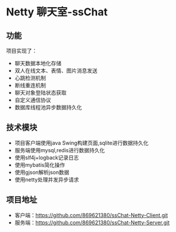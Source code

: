# Netty 聊天室-ssChat

## 功能

项目实现了：

- 聊天数据本地化存储
- 双人在线文本、表情、图片消息发送
- 心跳检测机制
- 断线重连机制
- 聊天对象登陆状态获取
- 自定义通信协议
- 数据库线程池异步数据持久化
  
## 技术模块

- 项目客户端使用java Swing构建页面,sqlite进行数据持久化
- 服务端使用mysql,redis进行数据持久化
- 使用slf4j+logback记录日志
- 使用mybatis简化操作
- 使用gjson解析json数据
- 使用netty处理并发异步请求
  
## 项目地址

- 客户端：<https://github.com/869621380/ssChat-Netty-Client.git>
- 服务端：<https://github.com/869621380/ssChat-Netty-Server.git>
